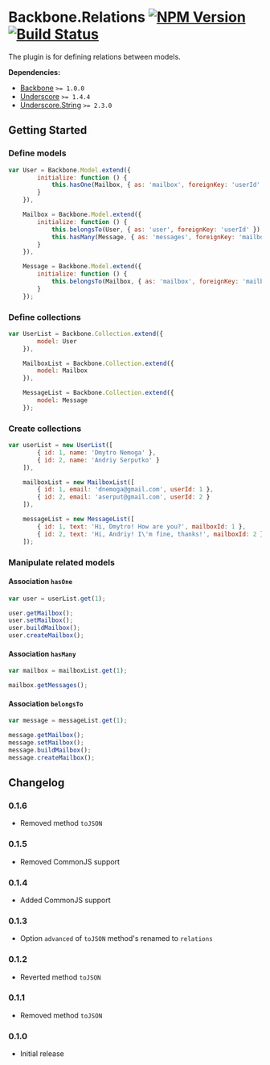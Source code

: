 ﻿[npm-badge]: https://badge.fury.io/js/backbone.relations.png
[npm-link]: https://badge.fury.io/js/backbone.relations

[travis-badge]: https://secure.travis-ci.org/DreamTheater/Backbone.Relations.png
[travis-link]: https://travis-ci.org/DreamTheater/Backbone.Relations

# Backbone.Relations [![NPM Version][npm-badge]][npm-link] [![Build Status][travis-badge]][travis-link]
The plugin is for defining relations between models.

**Dependencies:**

  - [Backbone](https://github.com/documentcloud/backbone) `>= 1.0.0`
  - [Underscore](https://github.com/documentcloud/underscore) `>= 1.4.4`
  - [Underscore.String](https://github.com/epeli/underscore.string) `>= 2.3.0`

## Getting Started
### Define models
```js
var User = Backbone.Model.extend({
        initialize: function () {
            this.hasOne(Mailbox, { as: 'mailbox', foreignKey: 'userId' });
        }
    }),

    Mailbox = Backbone.Model.extend({
        initialize: function () {
            this.belongsTo(User, { as: 'user', foreignKey: 'userId' });
            this.hasMany(Message, { as: 'messages', foreignKey: 'mailboxId' });
        }
    }),

    Message = Backbone.Model.extend({
        initialize: function () {
            this.belongsTo(Mailbox, { as: 'mailbox', foreignKey: 'mailboxId' });
        }
    });
```

### Define collections
```js
var UserList = Backbone.Collection.extend({
        model: User
    }),

    MailboxList = Backbone.Collection.extend({
        model: Mailbox
    }),

    MessageList = Backbone.Collection.extend({
        model: Message
    });
```

### Create collections
```js
var userList = new UserList([
        { id: 1, name: 'Dmytro Nemoga' },
        { id: 2, name: 'Andriy Serputko' }
    ]),

    mailboxList = new MailboxList([
        { id: 1, email: 'dnemoga@gmail.com', userId: 1 },
        { id: 2, email: 'aserput@gmail.com', userId: 2 }
    ]),

    messageList = new MessageList([
        { id: 1, text: 'Hi, Dmytro! How are you?', mailboxId: 1 },
        { id: 2, text: 'Hi, Andriy! I\'m fine, thanks!', mailboxId: 2 }
    ]);
```

### Manipulate related models
#### Association `hasOne`
```js
var user = userList.get(1);

user.getMailbox();
user.setMailbox();
user.buildMailbox();
user.createMailbox();
```

#### Association `hasMany`
```js
var mailbox = mailboxList.get(1);

mailbox.getMessages();
```

#### Association `belongsTo`
```js
var message = messageList.get(1);

message.getMailbox();
message.setMailbox();
message.buildMailbox();
message.createMailbox();
```

## Changelog
### 0.1.6
  - Removed method `toJSON`

### 0.1.5
  - Removed CommonJS support

### 0.1.4
  - Added CommonJS support

### 0.1.3
  - Option `advanced` of `toJSON` method's renamed to `relations`

### 0.1.2
  - Reverted method `toJSON`

### 0.1.1
  - Removed method `toJSON`

### 0.1.0
  - Initial release
